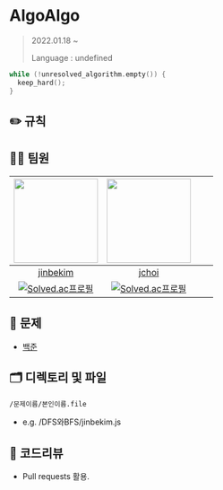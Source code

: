 # AlgoAlgo

> 2022.01.18 ~
> 
> Language : undefined

```c
while (!unresolved_algorithm.empty()) {
  keep_hard();
}
```

## ✏️ 규칙

## 👨‍💻 팀원
|<img src="https://avatars.githubusercontent.com/u/59330110?s=400&u=de9243f474493c9d4d44278c90f09afe53a39d80&v=4" width=150 />|<img src="https://avatars.githubusercontent.com/u/61695415?v=4" width=150/>|||
|:--:|:--:|:--:|:--:|
|[jinbekim](https://github.com/jinbekim)|[jchoi](https://github.com/probablecode)|||
|[![Solved.ac프로필](http://mazassumnida.wtf/api/mini/generate_badge?boj=lljrwq123)](https://solved.ac/lljrwq123)|[![Solved.ac프로필](http://mazassumnida.wtf/api/mini/generate_badge?boj=oxcart)](https://solved.ac/oxcart)|||

## 🔐 문제
* [백준](https://www.acmicpc.net/)


## 🗂 디렉토리 및 파일
`/문제이름/본인이름.file`
* e.g. /DFS와BFS/jinbekim.js

## 📝 코드리뷰
* Pull requests 활용.
